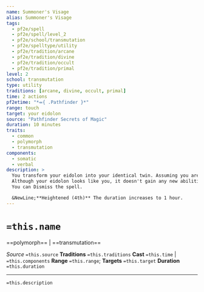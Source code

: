 ```yaml
---
name: Summoner's Visage
alias: Summoner's Visage
tags:
  - pf2e/spell
  - pf2e/spell/level_2
  - pf2e/school/transmutation
  - pf2e/spelltype/utility
  - pf2e/tradition/arcane
  - pf2e/tradition/divine
  - pf2e/tradition/occult
  - pf2e/tradition/primal
level: 2
school: transmutation
type: utility
traditions: [arcane, divine, occult, primal]
time: 2 actions
pf2etime: "*⬺{ .Pathfinder }*"
range: touch
target: your eidolon
source: "Pathfinder Secrets of Magic"
duration: 10 minutes
traits:
  - common
  - polymorph
  - transmutation
components:
  - somatic
  - verbal
description: >
  You transform your eidolon into your identical twin. Assuming you are a humanoid, the eidolon gains the humanoid trait in addition to its other traits while it's in this form, as well as any other trait related to your form (such as elf or gnome). Your eidolon gains a +4 status bonus to Deception checks to Impersonate you and can add its level to such checks even if it's untrained.
  Although your eidolon looks like you, it doesn't gain any new abilities, and its statistics don't change in any way-the transformation is purely cosmetic. If this transformation reduces your eidolon's size, the eidolon loses any other effects of its larger size, such as any increase to reach. Your eidolon can still use gear only if it has the eidolon trait, which allows eidolons to use it. Any such eidolon items the eidolon was wearing change size and shape, if necessary, and its effects remain active.
  You can Dismiss the spell.

  &NewLine;**Heightened (4th)** The duration increases to 1 hour.
---
```

# `=this.name`
==polymorph== | ==transmutation==

*Source* `=this.source`
**Traditions** `=this.traditions`
**Cast** `=this.time` | `=this.components`
**Range** `=this.range`; **Targets** `=this.target`
**Duration** `=this.duration`

***
`=this.description`